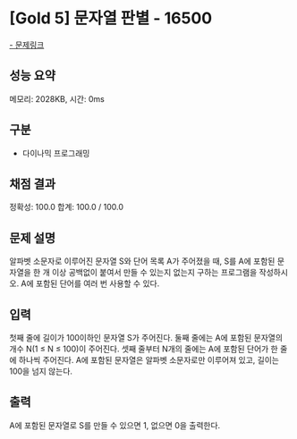 # [Gold 5] 문자열 판별 - 16500

<a href="https://www.acmicpc.net/problem/16500">- 문제링크</a>

## 성능 요약

메모리: 2028KB, 시간: 0ms

## 구분

- 다이나믹 프로그래밍
    
## 채점 결과

정확성: 100.0
합계: 100.0 / 100.0

## 문제 설명

알파벳 소문자로 이루어진 문자열 S와 단어 목록 A가 주어졌을 때, S를 A에 포함된 문자열을 한 개 이상 공백없이 붙여서 만들 수 있는지 없는지 구하는 프로그램을 작성하시오. A에 포함된 단어를 여러 번 사용할 수 있다.

## 입력

첫째 줄에 길이가 100이하인 문자열 S가 주어진다. 둘째 줄에는 A에 포함된 문자열의 개수 N(1 ≤ N ≤ 100)이 주어진다. 셋째 줄부터 N개의 줄에는 A에 포함된 단어가 한 줄에 하나씩 주어진다. A에 포함된 문자열은 알파벳 소문자로만 이루어져 있고, 길이는 100을 넘지 않는다.

## 출력

A에 포함된 문자열로 S를 만들 수 있으면 1, 없으면 0을 출력한다.